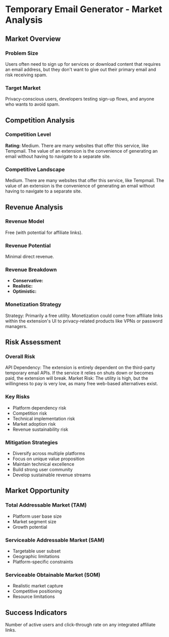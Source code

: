# Temporary Email Generator - Market Analysis

## Market Overview

### Problem Size
Users often need to sign up for services or download content that requires an email address, but they don't want to give out their primary email and risk receiving spam.

### Target Market
Privacy-conscious users, developers testing sign-up flows, and anyone who wants to avoid spam.

## Competition Analysis

### Competition Level
**Rating:** Medium. There are many websites that offer this service, like Tempmail. The value of an extension is the convenience of generating an email without having to navigate to a separate site.

### Competitive Landscape
Medium. There are many websites that offer this service, like Tempmail. The value of an extension is the convenience of generating an email without having to navigate to a separate site.

## Revenue Analysis

### Revenue Model
Free (with potential for affiliate links).

### Revenue Potential
Minimal direct revenue.

### Revenue Breakdown
- **Conservative:** 
- **Realistic:** 
- **Optimistic:** 

### Monetization Strategy
Strategy: Primarily a free utility. Monetization could come from affiliate links within the extension's UI to privacy-related products like VPNs or password managers.

## Risk Assessment

### Overall Risk
API Dependency: The extension is entirely dependent on the third-party temporary email APIs. If the service it relies on shuts down or becomes paid, the extension will break. Market Risk: The utility is high, but the willingness to pay is very low, as many free web-based alternatives exist.

### Key Risks
- Platform dependency risk
- Competition risk
- Technical implementation risk
- Market adoption risk
- Revenue sustainability risk

### Mitigation Strategies
- Diversify across multiple platforms
- Focus on unique value proposition
- Maintain technical excellence
- Build strong user community
- Develop sustainable revenue streams

## Market Opportunity

### Total Addressable Market (TAM)
- Platform user base size
- Market segment size
- Growth potential

### Serviceable Addressable Market (SAM)
- Targetable user subset
- Geographic limitations
- Platform-specific constraints

### Serviceable Obtainable Market (SOM)
- Realistic market capture
- Competitive positioning
- Resource limitations

## Success Indicators
Number of active users and click-through rate on any integrated affiliate links.
